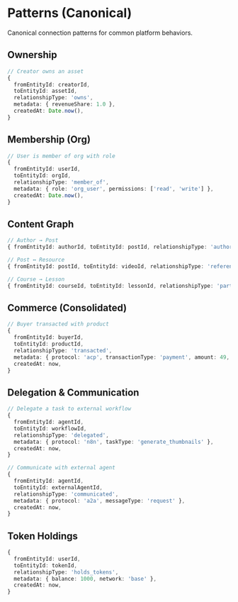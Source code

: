 # Patterns (Canonical)

Canonical connection patterns for common platform behaviors.

## Ownership

```typescript
// Creator owns an asset
{
  fromEntityId: creatorId,
  toEntityId: assetId,
  relationshipType: 'owns',
  metadata: { revenueShare: 1.0 },
  createdAt: Date.now(),
}
```

## Membership (Org)

```typescript
// User is member of org with role
{
  fromEntityId: userId,
  toEntityId: orgId,
  relationshipType: 'member_of',
  metadata: { role: 'org_user', permissions: ['read', 'write'] },
  createdAt: Date.now(),
}
```

## Content Graph

```typescript
// Author → Post
{ fromEntityId: authorId, toEntityId: postId, relationshipType: 'authored', createdAt: now }

// Post ↔ Resource
{ fromEntityId: postId, toEntityId: videoId, relationshipType: 'references', createdAt: now }

// Course → Lesson
{ fromEntityId: courseId, toEntityId: lessonId, relationshipType: 'part_of', createdAt: now }
```

## Commerce (Consolidated)

```typescript
// Buyer transacted with product
{
  fromEntityId: buyerId,
  toEntityId: productId,
  relationshipType: 'transacted',
  metadata: { protocol: 'acp', transactionType: 'payment', amount: 49, currency: 'USD', status: 'completed' },
  createdAt: now,
}
```

## Delegation & Communication

```typescript
// Delegate a task to external workflow
{
  fromEntityId: agentId,
  toEntityId: workflowId,
  relationshipType: 'delegated',
  metadata: { protocol: 'n8n', taskType: 'generate_thumbnails' },
  createdAt: now,
}

// Communicate with external agent
{
  fromEntityId: agentId,
  toEntityId: externalAgentId,
  relationshipType: 'communicated',
  metadata: { protocol: 'a2a', messageType: 'request' },
  createdAt: now,
}
```

## Token Holdings

```typescript
{
  fromEntityId: userId,
  toEntityId: tokenId,
  relationshipType: 'holds_tokens',
  metadata: { balance: 1000, network: 'base' },
  createdAt: now,
}
```
